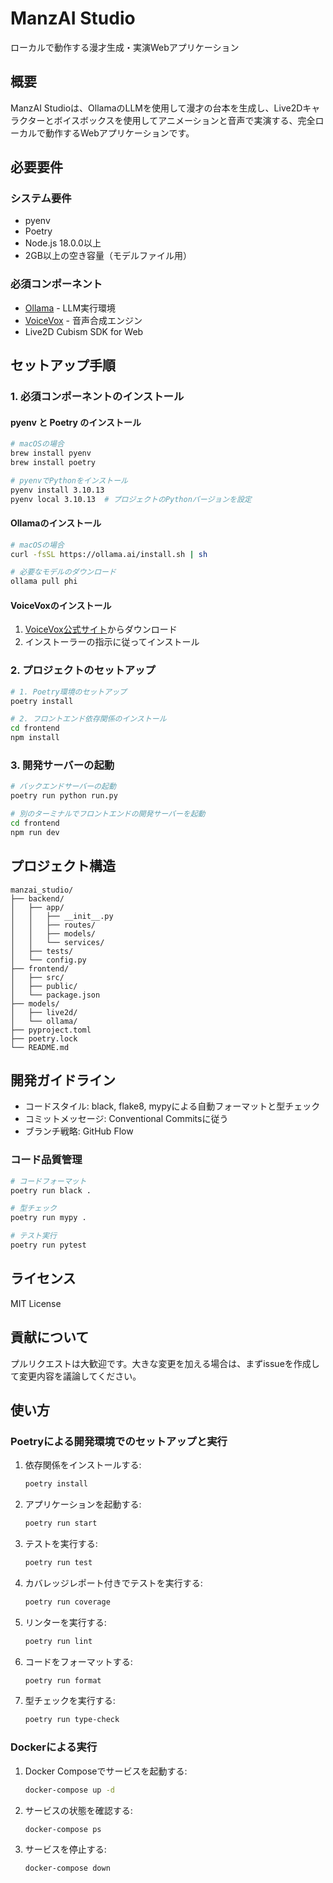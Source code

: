 # ManzAI Studio

ローカルで動作する漫才生成・実演Webアプリケーション

## 概要

ManzAI Studioは、OllamaのLLMを使用して漫才の台本を生成し、Live2Dキャラクターとボイスボックスを使用してアニメーションと音声で実演する、完全ローカルで動作するWebアプリケーションです。

## 必要要件

### システム要件
- pyenv
- Poetry
- Node.js 18.0.0以上
- 2GB以上の空き容量（モデルファイル用）

### 必須コンポーネント
- [Ollama](https://ollama.ai/) - LLM実行環境
- [VoiceVox](https://voicevox.hiroshiba.jp/) - 音声合成エンジン
- Live2D Cubism SDK for Web

## セットアップ手順

### 1. 必須コンポーネントのインストール

#### pyenv と Poetry のインストール
```bash
# macOSの場合
brew install pyenv
brew install poetry

# pyenvでPythonをインストール
pyenv install 3.10.13
pyenv local 3.10.13  # プロジェクトのPythonバージョンを設定
```

#### Ollamaのインストール
```bash
# macOSの場合
curl -fsSL https://ollama.ai/install.sh | sh

# 必要なモデルのダウンロード
ollama pull phi
```

#### VoiceVoxのインストール
1. [VoiceVox公式サイト](https://voicevox.hiroshiba.jp/)からダウンロード
2. インストーラーの指示に従ってインストール

### 2. プロジェクトのセットアップ

```bash
# 1. Poetry環境のセットアップ
poetry install

# 2. フロントエンド依存関係のインストール
cd frontend
npm install
```

### 3. 開発サーバーの起動

```bash
# バックエンドサーバーの起動
poetry run python run.py

# 別のターミナルでフロントエンドの開発サーバーを起動
cd frontend
npm run dev
```

## プロジェクト構造

```
manzai_studio/
├── backend/
│   ├── app/
│   │   ├── __init__.py
│   │   ├── routes/
│   │   ├── models/
│   │   └── services/
│   ├── tests/
│   └── config.py
├── frontend/
│   ├── src/
│   ├── public/
│   └── package.json
├── models/
│   ├── live2d/
│   └── ollama/
├── pyproject.toml
├── poetry.lock
└── README.md
```

## 開発ガイドライン

- コードスタイル: black, flake8, mypyによる自動フォーマットと型チェック
- コミットメッセージ: Conventional Commitsに従う
- ブランチ戦略: GitHub Flow

### コード品質管理

```bash
# コードフォーマット
poetry run black .

# 型チェック
poetry run mypy .

# テスト実行
poetry run pytest
```

## ライセンス

MIT License

## 貢献について

プルリクエストは大歓迎です。大きな変更を加える場合は、まずissueを作成して変更内容を議論してください。

## 使い方

### Poetryによる開発環境でのセットアップと実行

1. 依存関係をインストールする:
   ```bash
   poetry install
   ```

2. アプリケーションを起動する:
   ```bash
   poetry run start
   ```

3. テストを実行する:
   ```bash
   poetry run test
   ```

4. カバレッジレポート付きでテストを実行する:
   ```bash
   poetry run coverage
   ```

5. リンターを実行する:
   ```bash
   poetry run lint
   ```

6. コードをフォーマットする:
   ```bash
   poetry run format
   ```

7. 型チェックを実行する:
   ```bash
   poetry run type-check
   ```

### Dockerによる実行

1. Docker Composeでサービスを起動する:
   ```bash
   docker-compose up -d
   ```

2. サービスの状態を確認する:
   ```bash
   docker-compose ps
   ```

3. サービスを停止する:
   ```bash
   docker-compose down
   ``` 